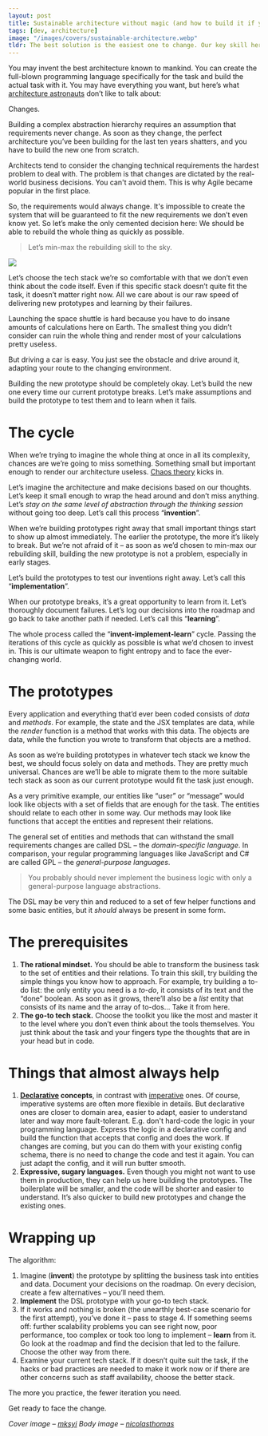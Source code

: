 ```yaml
---
layout: post
title: Sustainable architecture without magic (and how to build it if you’re not a guru)
tags: [dev, architecture]
image: "/images/covers/sustainable-architecture.webp"
tldr: The best solution is the easiest one to change. Our key skill here is passing the “invent-implement-learn” cycle over and over again as quickly as possible. Invent your own DSL, build it with the tools you know enough to not even think about and learn when it breaks. As soon as it suits the task, build the app on top of it. Document the whole progress.
---
```


You may invent the best architecture known to mankind. You can create the full-blown programming language specifically for the task and build the actual task with it. You may have everything you want, but here’s what [architecture astronauts](https://www.joelonsoftware.com/2001/04/21/dont-let-architecture-astronauts-scare-you/) don’t like to talk about:

Changes.

Building a complex abstraction hierarchy requires an assumption that requirements never change. As soon as they change, the perfect architecture you’ve been building for the last ten years shatters, and you have to build the new one from scratch.

Architects tend to consider the changing technical requirements the hardest problem to deal with. The problem is that changes are dictated by the real-world business decisions. You can't avoid them. This is why Agile became popular in the first place.

So, the requirements would always change. It's impossible to create the system that will be guaranteed to fit the new requirements we don’t even know yet. So let’s make the only cemented decision here: We should be able to rebuild the whole thing as quickly as possible.

> Let’s min-max the rebuilding skill to the sky.

![](/blog/images/content/d9f39e95b43e.jpg)

Let’s choose the tech stack we’re so comfortable with that we don’t even think about the code itself. Even if this specific stack doesn’t quite fit the task, it doesn’t matter right now. All we care about is our raw speed of delivering new prototypes and learning by their failures.

Launching the space shuttle is hard because you have to do insane amounts of calculations here on Earth. The smallest thing you didn’t consider can ruin the whole thing and render most of your calculations pretty useless.

But driving a car is easy. You just see the obstacle and drive around it, adapting your route to the changing environment.

Building the new prototype should be completely okay. Let’s build the new one every time our current prototype breaks. Let’s make assumptions and build the prototype to test them and to learn when it fails.

# The cycle

When we’re trying to imagine the whole thing at once in all its complexity, chances are we’re going to miss something. Something small but important enough to render our architecture useless. [Chaos theory](https://simple.wikipedia.org/wiki/Chaos_theory) kicks in.

Let’s imagine the architecture and make decisions based on our thoughts. Let’s keep it small enough to wrap the head around and don’t miss anything. Let’s _stay on the same level of abstraction through the thinking session_ without going too deep. Let’s call this process “**invention**”.

When we’re building prototypes right away that small important things start to show up almost immediately. The earlier the prototype, the more it’s likely to break. But we’re not afraid of it – as soon as we’d chosen to min-max our rebuilding skill, building the new prototype is not a problem, especially in early stages.

Let’s build the prototypes to test our inventions right away. Let’s call this “**implementation**”.

When our prototype breaks, it’s a great opportunity to learn from it. Let’s thoroughly document failures. Let’s log our decisions into the roadmap and go back to take another path if needed. Let’s call this “**learning**”.

The whole process called the “**invent-implement-learn**” cycle. Passing the iterations of this cycle as quickly as possible is what we’d chosen to invest in. This is our ultimate weapon to fight entropy and to face the ever-changing world.

# The prototypes

Every application and everything that’d ever been coded consists of _data_ and _methods_. For example, the state and the JSX templates are data, while the _render_ function is a method that works with this data. The objects are data, while the function you wrote to transform that objects are a method.

As soon as we’re building prototypes in whatever tech stack we know the best, we should focus solely on data and methods. They are pretty much universal. Chances are we’ll be able to migrate them to the more suitable tech stack as soon as our current prototype would fit the task just enough.

As a very primitive example, our entities like “user” or “message” would look like objects with a set of fields that are enough for the task. The entities should relate to each other in some way. Our methods may look like functions that accept the entities and represent their relations.

The general set of entities and methods that can withstand the small requirements changes are called DSL – the _domain-specific language_. In comparison, your regular programming languages like JavaScript and C# are called GPL – the _general-purpose languages_.

> You probably should never implement the business logic with only a general-purpose language abstractions.

The DSL may be very thin and reduced to a set of few helper functions and some basic entities, but it _should_ always be present in some form.

# The prerequisites

1. **The rational mindset.** You should be able to transform the business task to the set of entities and their relations. To train this skill, try building the simple things you know how to approach. For example, try building a to-do list: the only entity you need is a _to-do_, it consists of its text and the “done” boolean. As soon as it grows, there’ll also be a _list_ entity that consists of its name and the array of to-dos… Take it from here.
2. **The go-to tech stack.** Choose the toolkit you like the most and master it to the level where you don’t even think about the tools themselves. You just think about the task and your fingers type the thoughts that are in your head but in code.

# Things that almost always help

1. **[Declarative](https://en.wikipedia.org/wiki/Declarative_programming) concepts**, in contrast with [imperative](https://en.wikipedia.org/wiki/Imperative_programming) ones. Of course, imperative systems are often more flexible in details. But declarative ones are closer to domain area, easier to adapt, easier to understand later and way more fault-tolerant. E.g. don't hard-code the logic in your programming language. Express the logic in a declarative config and build the function that accepts that config and does the work. If changes are coming, but you can do them with your existing config schema, there is no need to change the code and test it again. You can just adapt the config, and it will run butter smooth.
2. **Expressive, sugary languages.** Even though you might not want to use them in production, they can help us here building the prototypes. The boilerplate will be smaller, and the code will be shorter and easier to understand. It’s also quicker to build new prototypes and change the existing ones.

# Wrapping up

The algorithm:

1. Imagine (**invent**) the prototype by splitting the business task into entities and data. Document your decisions on the roadmap. On every decision, create a few alternatives – you’ll need them.
2. **Implement** the DSL prototype with your go-to tech stack.
3. If it works and nothing is broken (the unearthly best-case scenario for the first attempt), you’ve done it – pass to stage 4. If something seems off: further scalability problems you can see right now, poor performance, too complex or took too long to implement – **learn** from it. Go look at the roadmap and find the decision that led to the failure. Choose the other way from there.
4. Examine your current tech stack. If it doesn’t quite suit the task, if the hacks or bad practices are needed to make it work now or if there are other concerns such as staff availability, choose the better stack.

The more you practice, the fewer iteration you need.

Get ready to face the change.

_Cover image – [mksyi](https://unsplash.com/@mksyi)_
_Body image – [nicolasthomas](https://unsplash.com/@nicolasthomas)_
